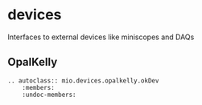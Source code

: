 # devices

Interfaces to external devices like miniscopes and DAQs

## OpalKelly

```{eval-rst}
.. autoclass:: mio.devices.opalkelly.okDev
    :members:
    :undoc-members:
```
